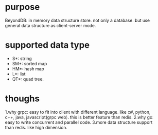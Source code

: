 # purpose
BeyondDB: in memory data structure store. not only a database. but use general data structure as client-server mode.

# supported data type
- S*: string
- SM*: sorted map
- HM*: hash map
- L*: list
- QT*: quad tree.

# thoughs
1.why grpc: easy to fit into client with different language. like c#, python, c++, java, javascript(grpc web). this is better feature than redis.
2.why go: easy to write concurrent and parallel code.
3.more data structure support than redis. like high dimension. 

